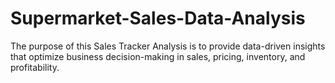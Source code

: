 # Supermarket-Sales-Data-Analysis
The purpose of this Sales Tracker Analysis is to provide data-driven insights that optimize business decision-making in sales, pricing, inventory, and profitability.
